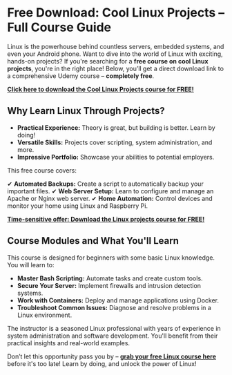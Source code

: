 # Free Download: Cool Linux Projects – Full Course Guide

Linux is the powerhouse behind countless servers, embedded systems, and even your Android phone. Want to dive into the world of Linux with exciting, hands-on projects? If you're searching for a **free course on cool Linux projects**, you're in the right place! Below, you’ll get a direct download link to a comprehensive Udemy course – **completely free**.

[**Click here to download the Cool Linux Projects course for FREE!**](https://udemywork.com/cool-linux-projects)

## Why Learn Linux Through Projects?

*   **Practical Experience:** Theory is great, but building is better. Learn by doing!
*   **Versatile Skills:** Projects cover scripting, system administration, and more.
*   **Impressive Portfolio:** Showcase your abilities to potential employers.

This free course covers:

✔ **Automated Backups:** Create a script to automatically backup your important files.
✔ **Web Server Setup:** Learn to configure and manage an Apache or Nginx web server.
✔ **Home Automation:** Control devices and monitor your home using Linux and Raspberry Pi.

[**Time-sensitive offer: Download the Linux projects course for FREE!**](https://udemywork.com/cool-linux-projects)

## Course Modules and What You'll Learn

This course is designed for beginners with some basic Linux knowledge. You will learn to:

*   **Master Bash Scripting:** Automate tasks and create custom tools.
*   **Secure Your Server:** Implement firewalls and intrusion detection systems.
*   **Work with Containers:** Deploy and manage applications using Docker.
*   **Troubleshoot Common Issues:** Diagnose and resolve problems in a Linux environment.

The instructor is a seasoned Linux professional with years of experience in system administration and software development. You'll benefit from their practical insights and real-world examples.

Don’t let this opportunity pass you by – **[grab your free Linux course here](https://udemywork.com/cool-linux-projects)** before it's too late! Learn by doing, and unlock the power of Linux!
